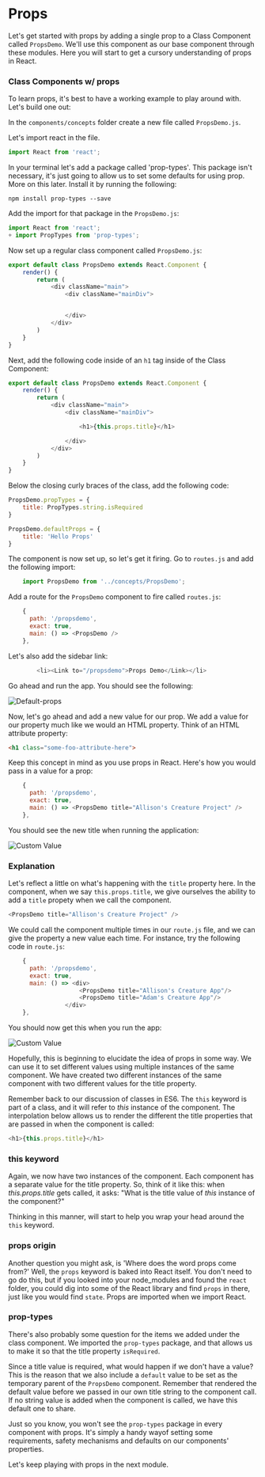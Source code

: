 # Props 
Let's get started with props by adding a single prop to a Class Component called `PropsDemo`. We'll use this component as our base component through these modules. Here you will start to get a cursory understanding of props in React. 

### Class Components w/ props

To learn props, it's best to have a working example to play around with. Let's build one out:

In the `components/concepts` folder create a new file called `PropsDemo.js`. 

Let's import react in the file.  

```js
import React from 'react';
```

In your terminal let's add a package called 'prop-types'. This package isn't necessary, it's just going to allow us to set some defaults for using prop. More on this later. Install it by running the following:

 `npm install prop-types --save` 
 

Add the import for that package in the `PropsDemo.js`: 

```js
import React from 'react';
+ import PropTypes from 'prop-types';
```

Now set up a regular class component called `PropsDemo.js`:

```js
export default class PropsDemo extends React.Component {
    render() {
        return (
            <div className="main">
                <div className="mainDiv">


                </div>
            </div>
        )
    }
}

```

Next, add the following code inside of an `h1` tag inside of the Class Component:
```js
export default class PropsDemo extends React.Component {
    render() {
        return (
            <div className="main">
                <div className="mainDiv">

                    <h1>{this.props.title}</h1>

                </div>
            </div>
        )
    }
}

```


Below the closing curly braces of the class, add the following code: 

```js
PropsDemo.propTypes = {
    title: PropTypes.string.isRequired
}

PropsDemo.defaultProps = {
    title: 'Hello Props'
}
```

The component is now set up, so let's get it firing. Go to `routes.js` and add the following import:

```js
    import PropsDemo from '../concepts/PropsDemo';
```

Add a route for the `PropsDemo` component to fire called `routes.js`: 

```js
    {
      path: '/propsdemo',
      exact: true,
      main: () => <PropsDemo />
    },
```

Let's also add the sidebar link:

```js
        <li><Link to="/propsdemo">Props Demo</Link></li>
```


Go ahead and run the app. You should see the following:

![Default-props](../../assets/6.1_props_first.PNG)


Now, let's go ahead and add a new value for our prop.  We add a value for our property much like we would an HTML property. Think of an HTML attribute property:

```html
<h1 class="some-foo-attribute-here">
```

Keep this concept in mind as you use props in React. Here's how you would pass in a value for a prop:

```js
    {
      path: '/propsdemo',
      exact: true,
      main: () => <PropsDemo title="Allison's Creature Project" />
    },
```

You should see the new title when running the application:

![Custom Value](../../assets/6.1_creature.PNG)

### Explanation

Let's reflect a little on what's happening with the `title` property here. In the component, when we say `this.props.title`, we give ourselves the ability to add a `title` propety when we call the component. 

```js
<PropsDemo title="Allison's Creature Project" />
```

We could call the component multiple times in our `route.js` file, and we can give the property a new value each time. For instance, try the following code in `route.js`:

```js
    {
      path: '/propsdemo',
      exact: true,
      main: () => <div>
                    <PropsDemo title="Allison's Creature App"/>
                    <PropsDemo title="Adam's Creature App"/>
                </div>
    },
```

You should now get this when you run the app:

![Custom Value](../../assets/6.1_this.PNG)

Hopefully, this is beginning to elucidate the idea of props in some way. We can use it to set different values using multiple instances of the same component. We have created two different instances of the same component with two different values for the title property. 

Remember back to our discussion of classes in ES6. The `this` keyword is part of a class, and it will refer to *this* instance of the component. The interpolation below allows us to render the different the title properties that are passed in when the component is called:

```js
<h1>{this.props.title}</h1>
```

### this keyword
Again, we now have two instances of the component. Each component has a separate value for the title property. So, think of it like this: when *this.props.title* gets called, it asks: "What is the title value of *this* instance of the component?" 

Thinking in this manner, will start to help you wrap your head around the `this` keyword.

### props origin
Another question you might ask, is 'Where does the word props come from?' Well, the `props` keyword is baked into React itself. You don't need to go do this, but if you looked into your node_modules and found the `react` folder, you could dig into some of the React library and find `props` in there, just like you would find `state`. Props are imported when we import React.

### prop-types
There's also probably some question for the items we added under the class component. We imported the `prop-types` package, and that allows us to make it so that the title property `isRequired`. 

Since a title value is required, what would happen if we don't have a value? This is the reason that we also include a `default` value to be set as the temporary parent of the `PropsDemo` component. Remember that rendered the default value before we passed in our own title string to the component call. If no string value is added when the component is called, we have this default one to share. 

Just so you know, you won't see the `prop-types` package in every component with props. It's simply a handy wayof setting some requirements, safety mechanisms and defaults on our components' properties.  

Let's keep playing with props in the next module.












